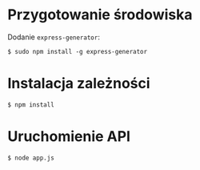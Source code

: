# Przygotowanie środowiska

Dodanie `express-generator`:
```
$ sudo npm install -g express-generator
```

# Instalacja zależności
```
$ npm install
```

# Uruchomienie API
```
$ node app.js
```
